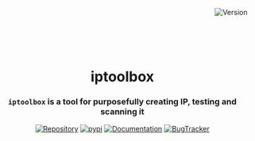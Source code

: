 <div align="right">

![Version](https://img.shields.io/badge/Version-0.0.1-ff6fff?style=for-the-badge&logoColor=black&labelColor=3f00ff)

</div>

<br><br><br>

<div align="center">

# iptoolbox
### `iptoolbox` is a tool for purposefully creating IP, testing and scanning it


[![Repository](https://img.shields.io/badge/Repository-002147?style=for-the-badge&logo=github&logoColor=white&labelColor=36454f)][Repository]
[![pypi](https://img.shields.io/badge/pypi-package-4b8bbe?style=for-the-badge&logo=python&logoColor=004242&labelColor=ffd43b)][pypi]
[![Documentation](https://img.shields.io/badge/Documentation-458b00?style=for-the-badge&logo=Read%20the%20Docs&logoColor=36454f&labelColor=b0bf1a)][Documentation]
[![BugTracker](https://img.shields.io/badge/Bug%20Tracker-red?style=for-the-badge&logo=openbugbounty&logoColor=white&labelColor=cd3700)][BugTracker]


[Repository]:https://github.com/V70024/iptoolbox/tree/0.0.1/
[pypi]:https://pypi.org/project/iptoolbox/0.0.1/
[Documentation]:https://github.com/V70024/iptoolbox/wiki/iptoolbox-0.0.1/
[BugTracker]:https://github.com/V70024/iptoolbox/issues/

<br><br><br><br><br>

</div>

